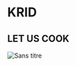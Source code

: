 # KRID
## LET US COOK
![Sans titre](https://user-images.githubusercontent.com/102300908/235778109-5823f507-db06-42be-a918-730121f2e91a.jpg)
